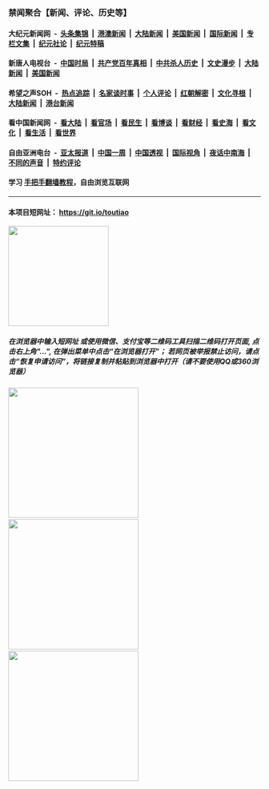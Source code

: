 ### 禁闻聚合【新闻、评论、历史等】

#### 大纪元新闻网 &nbsp;-&nbsp; [头条集锦](indexes/E头条集锦.md?t=02120833) &nbsp;|&nbsp; [港澳新闻](indexes/E港澳新闻.md?t=02120833)  &nbsp;|&nbsp; [大陆新闻](indexes/E大陆新闻.md?t=02120833) &nbsp;|&nbsp; [美国新闻](indexes/E美国新闻.md?t=02120833) &nbsp;|&nbsp; [国际新闻](indexes/E国际新闻.md?t=02120833) &nbsp;|&nbsp; [专栏文集](indexes/E专栏文集.md?t=02120833) &nbsp;|&nbsp; [纪元社论](indexes/E纪元社论.md?t=02120833) &nbsp;|&nbsp; [纪元特稿](indexes/E纪元特稿.md?t=02120833) 

#### 新唐人电视台 &nbsp;-&nbsp; [中国时局](indexes/N中国时局.md?t=02120833) &nbsp;|&nbsp; [共产党百年真相](indexes/N共产党百年真相.md?t=02120833) &nbsp;|&nbsp; [中共杀人历史](indexes/N中共杀人历史.md?t=02120833) &nbsp;|&nbsp; [文史漫步](indexes/N文史漫步.md?t=02120833) &nbsp;|&nbsp; [大陆新闻](indexes/N大陆新闻.md?t=02120833) &nbsp;|&nbsp; [美国新闻](indexes/N美国新闻.md?t=02120833)

#### 希望之声SOH &nbsp;-&nbsp; [热点追踪](indexes/H热点追踪.md?t=02120833) &nbsp;|&nbsp; [名家谈时事](indexes/H名家谈时事.md?t=02120833) &nbsp;|&nbsp; [个人评论](indexes/H个人评论.md?t=02120833)  &nbsp;|&nbsp; [红朝解密](indexes/H红朝解密.md?t=02120833) &nbsp;|&nbsp; [文化寻根](indexes/H文化寻根.md?t=02120833) &nbsp;|&nbsp; [大陆新闻](indexes/H大陆新闻.md?t=02120833) &nbsp;|&nbsp; [港台新闻](indexes/H港台新闻.md?t=02120833)

#### 看中国新闻网 &nbsp;-&nbsp; [看大陆](indexes/S看大陆.md?t=02120833) &nbsp;|&nbsp; [看官场](indexes/S看官场.md?t=02120833) &nbsp;|&nbsp; [看民生](indexes/S看民生.md?t=02120833)  &nbsp;|&nbsp; [看博谈](indexes/S看博谈.md?t=02120833) &nbsp;|&nbsp; [看财经](indexes/S看财经.md?t=02120833) &nbsp;|&nbsp; [看史海](indexes/S看史海.md?t=02120833) &nbsp;|&nbsp; [看文化](indexes/S看文化.md?t=02120833) &nbsp;|&nbsp; [看生活](indexes/S看生活.md?t=02120833) &nbsp;|&nbsp; [看世界](indexes/S看世界.md?t=02120833)

#### 自由亚洲电台 &nbsp;-&nbsp; [亚太报道](indexes/R亚太报道.md?t=02120833) &nbsp;|&nbsp; [中国一周](indexes/R中国一周.md?t=02120833) &nbsp;|&nbsp; [中国透视](indexes/R中国透视.md?t=02120833)  &nbsp;|&nbsp; [国际视角](indexes/R国际视角.md?t=02120833) &nbsp;|&nbsp; [夜话中南海](indexes/R夜话中南海.md?t=02120833) &nbsp;|&nbsp; [不同的声音](indexes/R不同的声音.md?t=02120833) &nbsp;|&nbsp; [特约评论](indexes/R特约评论.md?t=02120833)

#### 学习 [手把手翻墙教程](https://github.com/gfw-breaker/guides/wiki)，自由浏览互联网

----

#### 本项目短网址： https://git.io/toutiao
<img src="https://raw.githubusercontent.com/gfw-breaker/banned-news/master/scripts/img/qr.png" width="200px"/>  

##### 在浏览器中输入短网址 或使用微信、支付宝等二维码工具扫描二维码打开页面, 点击右上角"...", 在弹出菜单中点击“在浏览器打开”； 若网页被举报禁止访问，请点击“恢复申请访问”，将链接复制并粘贴到浏览器中打开（请不要使用QQ或360浏览器）

<img src="https://raw.githubusercontent.com/gfw-breaker/banned-news/master/scripts/img/1.png" width="260px"/> &nbsp; <img src="https://raw.githubusercontent.com/gfw-breaker/banned-news/master/scripts/img/2.png" width="260px"/> &nbsp; <img src="https://raw.githubusercontent.com/gfw-breaker/banned-news/master/scripts/img/3.png" width="260px"/>
